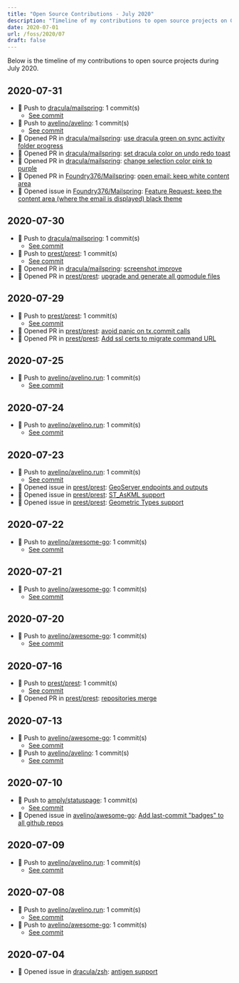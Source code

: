 ```yaml
---
title: "Open Source Contributions - July 2020"
description: "Timeline of my contributions to open source projects on GitHub during July 2020."
date: 2020-07-01
url: /foss/2020/07
draft: false
---
```


Below is the timeline of my contributions to open source projects during July 2020.

## 2020-07-31

- 🔨 Push to [dracula/mailspring](https://github.com/dracula/mailspring): 1 commit(s)
  - [See commit](https://github.com/dracula/mailspring/commits/main/?author=avelino&since=2020-07-31&until=2020-07-31)
- 🔨 Push to [avelino/avelino](https://github.com/avelino/avelino): 1 commit(s)
  - [See commit](https://github.com/avelino/avelino/commits/main/?author=avelino&since=2020-07-31&until=2020-07-31)
- 🔀 Opened PR in [dracula/mailspring](https://github.com/dracula/mailspring): [use dracula green on sync activity folder progress](https://github.com/dracula/mailspring/pull/4)
- 🔀 Opened PR in [dracula/mailspring](https://github.com/dracula/mailspring): [set dracula color on undo redo toast](https://github.com/dracula/mailspring/pull/3)
- 🔀 Opened PR in [dracula/mailspring](https://github.com/dracula/mailspring): [change selection color pink to purple](https://github.com/dracula/mailspring/pull/2)
- 🔀 Opened PR in [Foundry376/Mailspring](https://github.com/Foundry376/Mailspring): [open email: keep white content area](https://github.com/Foundry376/Mailspring/pull/2110)
- 🐛 Opened issue in [Foundry376/Mailspring](https://github.com/Foundry376/Mailspring): [Feature Request: keep the content area (where the email is displayed) black theme](https://github.com/Foundry376/Mailspring/issues/2109)

## 2020-07-30

- 🔨 Push to [dracula/mailspring](https://github.com/dracula/mailspring): 1 commit(s)
  - [See commit](https://github.com/dracula/mailspring/commits/main/?author=avelino&since=2020-07-30&until=2020-07-30)
- 🔨 Push to [prest/prest](https://github.com/prest/prest): 1 commit(s)
  - [See commit](https://github.com/prest/prest/commits/main/?author=avelino&since=2020-07-30&until=2020-07-30)
- 🔀 Opened PR in [dracula/mailspring](https://github.com/dracula/mailspring): [screenshot improve](https://github.com/dracula/mailspring/pull/1)
- 🔀 Opened PR in [prest/prest](https://github.com/prest/prest): [upgrade and generate all gomodule files](https://github.com/prest/prest/pull/379)

## 2020-07-29

- 🔨 Push to [prest/prest](https://github.com/prest/prest): 1 commit(s)
  - [See commit](https://github.com/prest/prest/commits/main/?author=avelino&since=2020-07-29&until=2020-07-29)
- 🔀 Opened PR in [prest/prest](https://github.com/prest/prest): [avoid panic on tx.commit calls](https://github.com/prest/prest/pull/376)
- 🔀 Opened PR in [prest/prest](https://github.com/prest/prest): [Add ssl certs to migrate command URL](https://github.com/prest/prest/pull/375)

## 2020-07-25

- 🔨 Push to [avelino/avelino.run](https://github.com/avelino/avelino.run): 1 commit(s)
  - [See commit](https://github.com/avelino/avelino.run/commits/main/?author=avelino&since=2020-07-25&until=2020-07-25)

## 2020-07-24

- 🔨 Push to [avelino/avelino.run](https://github.com/avelino/avelino.run): 1 commit(s)
  - [See commit](https://github.com/avelino/avelino.run/commits/main/?author=avelino&since=2020-07-24&until=2020-07-24)

## 2020-07-23

- 🔨 Push to [avelino/avelino.run](https://github.com/avelino/avelino.run): 1 commit(s)
  - [See commit](https://github.com/avelino/avelino.run/commits/main/?author=avelino&since=2020-07-23&until=2020-07-23)
- 🐛 Opened issue in [prest/prest](https://github.com/prest/prest): [GeoServer endpoints and outputs](https://github.com/prest/prest/issues/373)
- 🐛 Opened issue in [prest/prest](https://github.com/prest/prest): [ST_AsKML support](https://github.com/prest/prest/issues/372)
- 🐛 Opened issue in [prest/prest](https://github.com/prest/prest): [Geometric Types support](https://github.com/prest/prest/issues/371)

## 2020-07-22

- 🔨 Push to [avelino/awesome-go](https://github.com/avelino/awesome-go): 1 commit(s)
  - [See commit](https://github.com/avelino/awesome-go/commits/main/?author=avelino&since=2020-07-22&until=2020-07-22)

## 2020-07-21

- 🔨 Push to [avelino/awesome-go](https://github.com/avelino/awesome-go): 1 commit(s)
  - [See commit](https://github.com/avelino/awesome-go/commits/main/?author=avelino&since=2020-07-21&until=2020-07-21)

## 2020-07-20

- 🔨 Push to [avelino/awesome-go](https://github.com/avelino/awesome-go): 1 commit(s)
  - [See commit](https://github.com/avelino/awesome-go/commits/main/?author=avelino&since=2020-07-20&until=2020-07-20)

## 2020-07-16

- 🔨 Push to [prest/prest](https://github.com/prest/prest): 1 commit(s)
  - [See commit](https://github.com/prest/prest/commits/main/?author=avelino&since=2020-07-16&until=2020-07-16)
- 🔀 Opened PR in [prest/prest](https://github.com/prest/prest): [repositories merge](https://github.com/prest/prest/pull/370)

## 2020-07-13

- 🔨 Push to [avelino/awesome-go](https://github.com/avelino/awesome-go): 1 commit(s)
  - [See commit](https://github.com/avelino/awesome-go/commits/main/?author=avelino&since=2020-07-13&until=2020-07-13)
- 🔨 Push to [avelino/avelino](https://github.com/avelino/avelino): 1 commit(s)
  - [See commit](https://github.com/avelino/avelino/commits/main/?author=avelino&since=2020-07-13&until=2020-07-13)

## 2020-07-10

- 🔨 Push to [amply/statuspage](https://github.com/amply/statuspage): 1 commit(s)
  - [See commit](https://github.com/amply/statuspage/commits/main/?author=avelino&since=2020-07-10&until=2020-07-10)
- 🐛 Opened issue in [avelino/awesome-go](https://github.com/avelino/awesome-go): [Add last-commit "badges" to all github repos](https://github.com/avelino/awesome-go/issues/3163)

## 2020-07-09

- 🔨 Push to [avelino/avelino.run](https://github.com/avelino/avelino.run): 1 commit(s)
  - [See commit](https://github.com/avelino/avelino.run/commits/main/?author=avelino&since=2020-07-09&until=2020-07-09)

## 2020-07-08

- 🔨 Push to [avelino/avelino.run](https://github.com/avelino/avelino.run): 1 commit(s)
  - [See commit](https://github.com/avelino/avelino.run/commits/main/?author=avelino&since=2020-07-08&until=2020-07-08)
- 🔨 Push to [avelino/awesome-go](https://github.com/avelino/awesome-go): 1 commit(s)
  - [See commit](https://github.com/avelino/awesome-go/commits/main/?author=avelino&since=2020-07-08&until=2020-07-08)

## 2020-07-04

- 🐛 Opened issue in [dracula/zsh](https://github.com/dracula/zsh): [antigen support](https://github.com/dracula/zsh/issues/19)

